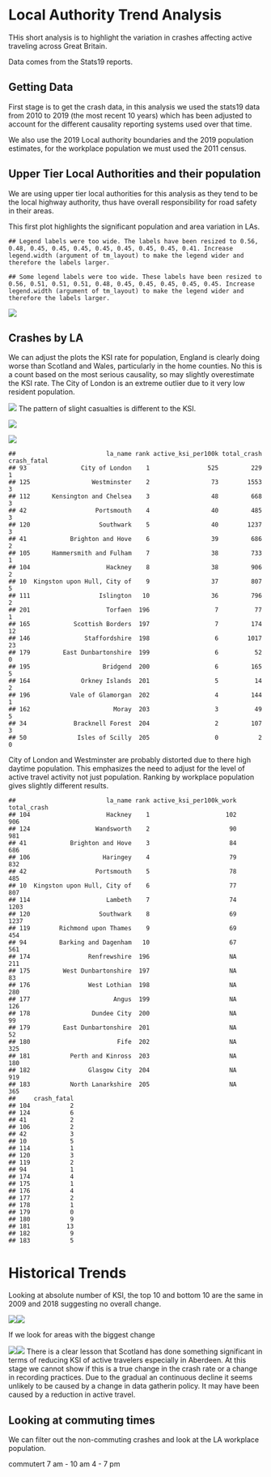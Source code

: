 Local Authority Trend Analysis
================

THis short analysis is to highlight the variation in crashes affecting
active traveling across Great Britain.

Data comes from the Stats19 reports.

## Getting Data

First stage is to get the crash data, in this analysis we used the
stats19 data from 2010 to 2019 (the most recent 10 years) which has been
adjusted to account for the different causality reporting systems used
over that time.

We also use the 2019 Local authority boundaries and the 2019 population
estimates, for the workplace population we must used the 2011 census.

## Upper Tier Local Authorities and their population

We are using upper tier local authorities for this analysis as they tend
to be the local highway authority, thus have overall responsibility for
road safety in their areas.

This first plot highlights the significant population and area variation
in LAs.

    ## Legend labels were too wide. The labels have been resized to 0.56, 0.48, 0.45, 0.45, 0.45, 0.45, 0.45, 0.45, 0.45, 0.41. Increase legend.width (argument of tm_layout) to make the legend wider and therefore the labels larger.

    ## Some legend labels were too wide. These labels have been resized to 0.56, 0.51, 0.51, 0.51, 0.48, 0.45, 0.45, 0.45, 0.45, 0.45. Increase legend.width (argument of tm_layout) to make the legend wider and therefore the labels larger.

![](LA_trends_files/figure-gfm/pressure-1.png)<!-- -->

## Crashes by LA

We can adjust the plots the KSI rate for population, England is clearly
doing worse than Scotland and Wales, particularly in the home counties.
No this is a count based on the most serious causality, so may slightly
overestimate the KSI rate. The City of London is an extreme outlier due
to it very low resident population.

![](LA_trends_files/figure-gfm/crash_la_plot-1.png)<!-- --> The pattern
of slight casualties is different to the KSI.

![](LA_trends_files/figure-gfm/crash_la_plot2-1.png)<!-- -->

![](LA_trends_files/figure-gfm/crash_la_plot3-1.png)<!-- -->

    ##                         la_name rank active_ksi_per100k total_crash crash_fatal
    ## 93               City of London    1                525         229           1
    ## 125                 Westminster    2                 73        1553           3
    ## 112      Kensington and Chelsea    3                 48         668           3
    ## 42                   Portsmouth    4                 40         485           3
    ## 120                   Southwark    5                 40        1237           3
    ## 41            Brighton and Hove    6                 39         686           2
    ## 105      Hammersmith and Fulham    7                 38         733           1
    ## 104                     Hackney    8                 38         906           2
    ## 10  Kingston upon Hull, City of    9                 37         807           5
    ## 111                   Islington   10                 36         796           2
    ## 201                     Torfaen  196                  7          77           1
    ## 165            Scottish Borders  197                  7         174          12
    ## 146               Staffordshire  198                  6        1017          23
    ## 179         East Dunbartonshire  199                  6          52           0
    ## 195                    Bridgend  200                  6         165           5
    ## 164              Orkney Islands  201                  5          14           2
    ## 196           Vale of Glamorgan  202                  4         144           1
    ## 162                       Moray  203                  3          49           5
    ## 34             Bracknell Forest  204                  2         107           3
    ## 50              Isles of Scilly  205                  0           2           0

City of London and Westminster are probably distorted due to there high
daytime population. This emphasizes the need to adjust for the level of
active travel activity not just population. Ranking by workplace
population gives slightly different results.

    ##                         la_name rank active_ksi_per100k_work total_crash
    ## 104                     Hackney    1                     102         906
    ## 124                  Wandsworth    2                      90         981
    ## 41            Brighton and Hove    3                      84         686
    ## 106                    Haringey    4                      79         832
    ## 42                   Portsmouth    5                      78         485
    ## 10  Kingston upon Hull, City of    6                      77         807
    ## 114                     Lambeth    7                      74        1203
    ## 120                   Southwark    8                      69        1237
    ## 119        Richmond upon Thames    9                      69         454
    ## 94         Barking and Dagenham   10                      67         561
    ## 174                Renfrewshire  196                      NA         211
    ## 175         West Dunbartonshire  197                      NA          83
    ## 176                West Lothian  198                      NA         280
    ## 177                       Angus  199                      NA         126
    ## 178                 Dundee City  200                      NA          99
    ## 179         East Dunbartonshire  201                      NA          52
    ## 180                        Fife  202                      NA         325
    ## 181           Perth and Kinross  203                      NA         180
    ## 182                Glasgow City  204                      NA         919
    ## 183           North Lanarkshire  205                      NA         365
    ##     crash_fatal
    ## 104           2
    ## 124           6
    ## 41            2
    ## 106           2
    ## 42            3
    ## 10            5
    ## 114           1
    ## 120           3
    ## 119           2
    ## 94            1
    ## 174           4
    ## 175           1
    ## 176           4
    ## 177           2
    ## 178           1
    ## 179           0
    ## 180           9
    ## 181          13
    ## 182           9
    ## 183           5

# Historical Trends

Looking at absolute number of KSI, the top 10 and bottom 10 are the same
in 2009 and 2018 suggesting no overall change.

![](LA_trends_files/figure-gfm/trends-1.png)<!-- -->![](LA_trends_files/figure-gfm/trends-2.png)<!-- -->

If we look for areas with the biggest change

![](LA_trends_files/figure-gfm/trends2-1.png)<!-- -->![](LA_trends_files/figure-gfm/trends2-2.png)<!-- -->
There is a clear lesson that Scotland has done something significant in
terms of reducing KSI of active travelers especially in Aberdeen. At
this stage we cannot show if this is a true change in the crash rate or
a change in recording practices. Due to the gradual an continuous
decline it seems unlikely to be caused by a change in data gatherin
policy. It may have been caused by a reduction in active travel.

## Looking at commuting times

We can filter out the non-commuting crashes and look at the LA workplace
population.

commutert 7 am - 10 am 4 - 7 pm

